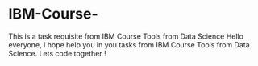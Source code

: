 # IBM-Course-
This is a task requisite  from IBM Course Tools from Data Science
Hello everyone, 
I hope help you in you tasks from IBM Course  Tools from Data Science. Lets code together !
